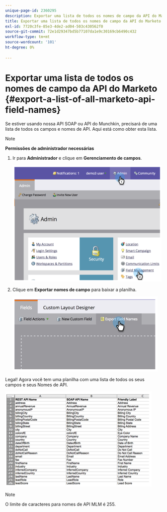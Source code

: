 ```yaml
---
unique-page-id: 2360295
description: Exportar uma lista de todos os nomes de campo da API do Marketo - Documentos do Marketo - Documentação do produto
title: Exportar uma lista de todos os nomes de campo da API do Marketo
exl-id: 7720c3fe-85e3-4de2-ad04-503c430562f0
source-git-commit: 72e1d29347bd5b77107da1e9c30169cb6490c432
workflow-type: tm+mt
source-wordcount: '101'
ht-degree: 0%

---
```


# Exportar uma lista de todos os nomes de campo da API do Marketo {#export-a-list-of-all-marketo-api-field-names}

Se estiver usando nossa API SOAP ou API do Munchkin, precisará de uma lista de todos os campos e nomes de API. Aqui está como obter esta lista.

>[!NOTE]
>
>**Permissões de administrador necessárias**

1. Ir para **Administrador** e clique em **Gerenciamento de campos**.

   ![](assets/image2014-9-24-14-3a4-3a54.png)

1. Clique em **Exportar nomes de campo** para baixar a planilha.

   ![](assets/image2014-9-24-14-3a5-3a6.png)

Legal! Agora você tem uma planilha com uma lista de todos os seus campos e seus Nomes de API.

![](assets/image2014-9-24-14-3a5-3a19.png)

>[!NOTE]
>
>O limite de caracteres para nomes de API MLM é 255.
